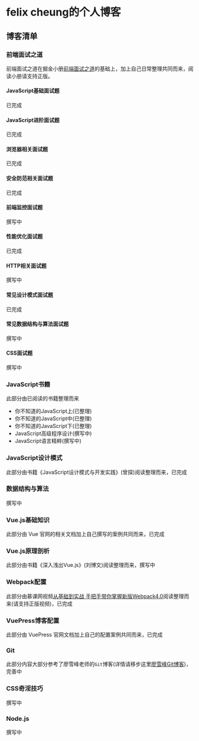 # felix cheung的个人博客


## 博客清单

### 前端面试之道
前端面试之道在掘金小册[前端面试之道](https://juejin.im/books)的基础上，加上自己日常整理共同而来，阅读小册请支持正版。

#### JavaScript基础面试题
已完成

#### JavaScript进阶面试题
已完成

#### 浏览器相关面试题
已完成

#### 安全防范相关面试题
已完成

#### 前端监控面试题
撰写中

#### 性能优化面试题
已完成

#### HTTP相关面试题
撰写中

#### 常见设计模式面试题
已完成

#### 常见数据结构与算法面试题
撰写中

#### CSS面试题
撰写中

### JavaScript书籍
此部分由已阅读的书籍整理而来<br/>

* 你不知道的JavaScript上(已整理)
* 你不知道的JavaScript中(已整理)
* 你不知道的JavaScript下(已整理)
* JavaScript高级程序设计(撰写中)
* JavaScript语言精粹(撰写中)

### JavaScript设计模式
此部分由书籍《JavaScript设计模式与开发实践》(曾探)阅读整理而来，已完成

### 数据结构与算法
撰写中

### Vue.js基础知识
此部分由 Vue 官网的相关文档加上自己撰写的案例共同而来，已完成

### Vue.js原理剖析
此部分由书籍《深入浅出Vue.js》(刘博文)阅读整理而来，撰写中

### Webpack配置
此部分由慕课网视频[从基础到实战	手把手带你掌握新版Webpack4.0](https://coding.imooc.com/class/316.html?mc_marking=b587280c0c1c0e76c1092aa21406565a&mc_channel=syb6)阅读整理而来(请支持正版视频)，已完成

### VuePress博客配置
此部分由 VuePress 官网文档加上自己的配置案例共同而来，已完成

### Git
此部分内容大部分参考了廖雪峰老师的`Git`博客(详情请移步这里[廖雪峰Git博客](https://www.liaoxuefeng.com/wiki/896043488029600))，完善中

### CSS奇淫技巧
撰写中

### Node.js
撰写中

